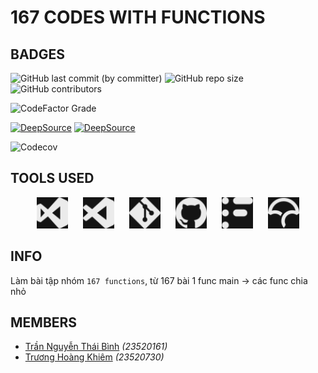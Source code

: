 # 167 CODES WITH FUNCTIONS

## BADGES

![GitHub last commit (by committer)](https://img.shields.io/github/last-commit/KevinNitroG/167-functions?style=for-the-badge) ![GitHub repo size](https://img.shields.io/github/repo-size/KevinNitroG/167-functions?style=for-the-badge) ![GitHub contributors](https://img.shields.io/github/contributors/KevinNitroG/167-functions?style=for-the-badge)

![CodeFactor Grade](https://img.shields.io/codefactor/grade/github/KevinNitroG/167-functions?style=for-the-badge)

[![DeepSource](https://app.deepsource.com/gh/KevinNitroG/167-functions.svg/?label=active+issues&show_trend=true&token=_jiQwrnpGoCdQ1dvyl6MZa16)](https://app.deepsource.com/gh/KevinNitroG/167-functions/) [![DeepSource](https://app.deepsource.com/gh/KevinNitroG/167-functions.svg/?label=resolved+issues&show_trend=true&token=_jiQwrnpGoCdQ1dvyl6MZa16)](https://app.deepsource.com/gh/KevinNitroG/167-functions/)

![Codecov](https://img.shields.io/codecov/c/github/KevinNitroG/167-functions?style=for-the-badge)

## TOOLS USED

<!-- <style>
    svg-image {
    background-color: white;
    color-scheme:light dark;
    }

    @media (prefers-color-scheme:dark) {
    svg-image {
        background-color: black;
    }
    }
</style> -->

<div class="svg-container" align="center">
    <img class="svg-image" style="width: 50px; margin: 0 10px; filter: invert(0.92);" src="img/visualstudio.svg" alt="Visual Studio">
    <img class="svg-image" style="width: 50px; margin: 0 10px; filter: invert(0.92);" src="img/visualstudiocode.svg" alt="Visual Studio Code">
    <img class="svg-image" style="width: 50px; margin: 0 10px; filter: invert(0.92);" src="img/git.svg" alt="Git">
    <img class="svg-image" style="width: 50px; margin: 0 10px; filter: invert(0.92);" src="img/github.svg" alt="Github">
    <img class="svg-image" style="width: 50px; margin: 0 10px; filter: invert(0.92);" src="img/codefactor.svg" alt="Code Factor">
    <img class="svg-image" style="width: 50px; margin: 0 10px; filter: invert(0.92);" src="img/codecov.svg" alt="Code Cover">
</div>

## INFO

Làm bài tập nhóm `167 functions`, từ 167 bài 1 func main → các func chia nhỏ

## MEMBERS

-   [Trần Nguyễn Thái Bình](https://github.com/KevinNitroG) _(23520161)_
-   [Trương Hoàng Khiêm](https://github.com/truonghoangkhiem) _(23520730)_
